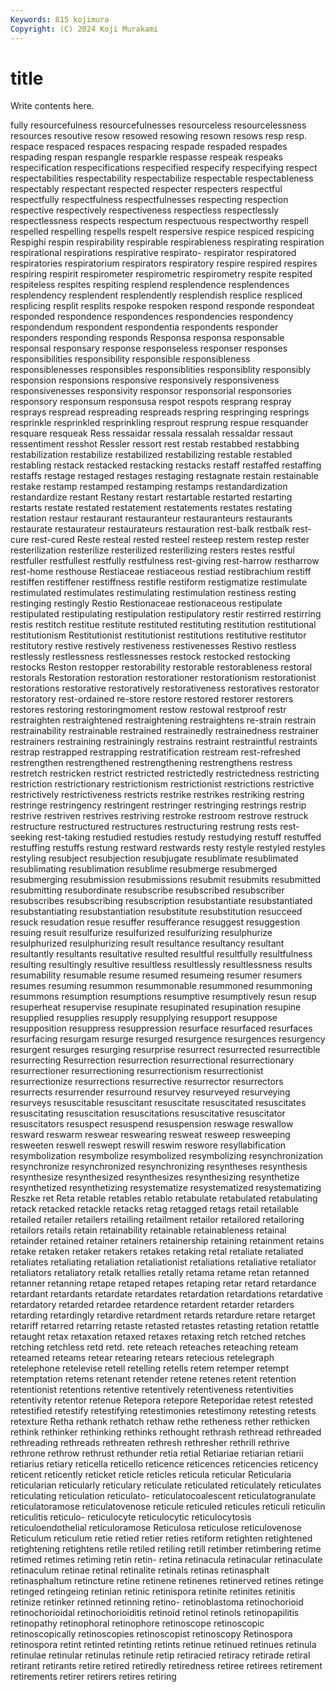 ```yaml
---
Keywords: 815 kojimura
Copyright: (C) 2024 Koji Murakami
---
```


# title

Write contents here.



fully resourcefulness
resourcefulnesses resourceless resourcelessness resources resoutive resow resowed resowing resown resows
resp resp. respace respaced respaces respacing respade respaded respades respading
respan respangle resparkle respasse respeak respeaks respecification respecifications respecified respecify
respecifying respect respectabilities respectability respectabilize respectable respectableness respectably respectant respected
respecter respecters respectful respectfully respectfulness respectfulnesses respecting respection respective respectively
respectiveness respectless respectlessly respectlessness respects respectum respectuous respectworthy respell respelled
respelling respells respelt respersive respice respiced respicing Respighi respin respirability
respirable respirableness respirating respiration respirational respirations respirative respirato- respirator respiratored
respiratories respiratorium respirators respiratory respire respired respires respiring respirit respirometer
respirometric respirometry respite respited respiteless respites respiting resplend resplendence resplendences
resplendency resplendent resplendently resplendish resplice respliced resplicing resplit resplits respoke
respoken respond responde respondeat responded respondence respondences respondencies respondency respondendum
respondent respondentia respondents responder responders responding responds Responsa responsa responsable
responsal responsary response responseless responser responses responsibilities responsibility responsible responsibleness
responsiblenesses responsibles responsiblities responsiblity responsibly responsion responsions responsive responsively responsiveness
responsivenesses responsivity responsor responsorial responsories responsory responsum responsusa respot respots
resprang respray resprays respread respreading respreads respring respringing resprings resprinkle
resprinkled resprinkling resprout resprung respue resquander resquare resqueak Ress ressaidar
ressala ressalah ressaldar ressaut ressentiment resshot Ressler ressort rest restab
restabbed restabbing restabilization restabilize restabilized restabilizing restable restabled restabling restack
restacked restacking restacks restaff restaffed restaffing restaffs restage restaged restages
restaging restagnate restain restainable restake restamp restamped restamping restamps restandardization
restandardize restant Restany restart restartable restarted restarting restarts restate restated
restatement restatements restates restating restation restaur restaurant restauranteur restauranteurs restaurants
restaurate restaurateur restaurateurs restauration rest-balk restbalk rest-cure rest-cured Reste resteal
rested resteel resteep restem restep rester resterilization resterilize resterilized resterilizing
resters restes restful restfuller restfullest restfully restfulness rest-giving rest-harrow restharrow
rest-home resthouse Restiaceae restiaceous restiad restibrachium restiff restiffen restiffener restiffness
restifle restiform restigmatize restimulate restimulated restimulates restimulating restimulation restiness resting
restinging restingly Restio Restionaceae restionaceous restipulate restipulated restipulating restipulation restipulatory
restir restirred restirring restis restitch restitue restitute restituted restituting restitution
restitutional restitutionism Restitutionist restitutionist restitutions restitutive restitutor restitutory restive restively
restiveness restivenesses Restivo restless restlessly restlessness restlessnesses restock restocked restocking
restocks Reston restopper restorability restorable restorableness restoral restorals Restoration restoration
restorationer restorationism restorationist restorations restorative restoratively restorativeness restoratives restorator restoratory
rest-ordained re-store restore restored restorer restorers restores restoring restoringmoment restow
restowal restproof restr restraighten restraightened restraightening restraightens re-strain restrain restrainability
restrainable restrained restrainedly restrainedness restrainer restrainers restraining restrainingly restrains restraint
restraintful restraints restrap restrapped restrapping restratification restream rest-refreshed restrengthen restrengthened
restrengthening restrengthens restress restretch restricken restrict restricted restrictedly restrictedness restricting
restriction restrictionary restrictionism restrictionist restrictions restrictive restrictively restrictiveness restricts restrike
restrikes restriking restring restringe restringency restringent restringer restringing restrings restrip
restrive restriven restrives restriving restroke restroom restrove restruck restructure restructured
restructures restructuring restrung rests rest-seeking rest-taking restudied restudies restudy restudying
restuff restuffed restuffing restuffs restung restward restwards resty restyle restyled
restyles restyling resubject resubjection resubjugate resublimate resublimated resublimating resublimation resublime
resubmerge resubmerged resubmerging resubmission resubmissions resubmit resubmits resubmitted resubmitting resubordinate
resubscribe resubscribed resubscriber resubscribes resubscribing resubscription resubstantiate resubstantiated resubstantiating resubstantiation
resubstitute resubstitution resucceed resuck resudation resue resuffer resufferance resuggest resuggestion
resuing resuit resulfurize resulfurized resulfurizing resulphurize resulphurized resulphurizing result resultance
resultancy resultant resultantly resultants resultative resulted resultful resultfully resultfulness resulting
resultingly resultive resultless resultlessly resultlessness results resumability resumable resume resumed
resumeing resumer resumers resumes resuming resummon resummonable resummoned resummoning resummons
resumption resumptions resumptive resumptively resun resup resuperheat resupervise resupinate resupinated
resupination resupine resupplied resupplies resupply resupplying resupport resuppose resupposition resuppress
resuppression resurface resurfaced resurfaces resurfacing resurgam resurge resurged resurgence resurgences
resurgency resurgent resurges resurging resurprise resurrect resurrected resurrectible resurrecting Resurrection
resurrection resurrectional resurrectionary resurrectioner resurrectioning resurrectionism resurrectionist resurrectionize resurrections resurrective
resurrector resurrectors resurrects resurrender resurround resurvey resurveyed resurveying resurveys resuscitable
resuscitant resuscitate resuscitated resuscitates resuscitating resuscitation resuscitations resuscitative resuscitator resuscitators
resuspect resuspend resuspension reswage reswallow resward reswarm reswear reswearing resweat
resweep resweeping resweeten reswell reswept reswill reswim reswore resyllabification resymbolization
resymbolize resymbolized resymbolizing resynchronization resynchronize resynchronized resynchronizing resyntheses resynthesis resynthesize
resynthesized resynthesizes resynthesizing resynthetize resynthetized resynthetizing resystematize resystematized resystematizing Reszke
ret Reta retable retables retablo retabulate retabulated retabulating retack retacked
retackle retacks retag retagged retags retail retailable retailed retailer retailers
retailing retailment retailor retailored retailoring retailors retails retain retainability retainable
retainableness retainal retainder retained retainer retainers retainership retaining retainment retains
retake retaken retaker retakers retakes retaking retal retaliate retaliated retaliates
retaliating retaliation retaliationist retaliations retaliative retaliator retaliators retaliatory retalk retallies
retally retama retame retan retanned retanner retanning retape retaped retapes
retaping retar retard retardance retardant retardants retardate retardates retardation retardations
retardative retardatory retarded retardee retardence retardent retarder retarders retarding retardingly
retardive retardment retards retardure retare retarget retariff retarred retarring retaste
retasted retastes retasting retation retattle retaught retax retaxation retaxed retaxes
retaxing retch retched retches retching retchless retd retd. rete reteach
reteaches reteaching reteam reteamed reteams retear retearing retears retecious retelegraph
retelephone retelevise retell retelling retells retem retemper retempt retemptation retems
retenant retender retene retenes retent retention retentionist retentions retentive retentively
retentiveness retentivities retentivity retentor retenue Retepora retepore Reteporidae retest retested
retestified retestify retestifying retestimonies retestimony retesting retests retexture Retha rethank
rethatch rethaw rethe retheness rether rethicken rethink rethinker rethinking rethinks
rethought rethrash rethread rethreaded rethreading rethreads rethreaten rethresh rethresher rethrill
rethrive rethrone rethrow rethrust rethunder retia retial Retiariae retiarian retiarii
retiarius retiary reticella reticello reticence reticences reticencies reticency reticent reticently
reticket reticle reticles reticula reticular Reticularia reticularian reticularly reticulary reticulate
reticulated reticulately reticulates reticulating reticulation reticulato- reticulatocoalescent reticulatogranulate reticulatoramose reticulatovenose
reticule reticuled reticules reticuli reticulin reticulitis reticulo- reticulocyte reticulocytic reticulocytosis
reticuloendothelial reticuloramose Reticulosa reticulose reticulovenose Reticulum reticulum retie retied retier
reties retiform retighten retightened retightening retightens retile retiled retiling retill
retimber retimbering retime retimed retimes retiming retin retin- retina retinacula
retinacular retinaculate retinaculum retinae retinal retinalite retinals retinas retinasphalt retinasphaltum
retincture retine retinene retinenes retinerved retines retinge retinged retingeing retinian
retinic retinispora retinite retinites retinitis retinize retinker retinned retinning retino-
retinoblastoma retinochorioid retinochorioidal retinochorioiditis retinoid retinol retinols retinopapilitis retinopathy retinophoral
retinophore retinoscope retinoscopic retinoscopically retinoscopies retinoscopist retinoscopy Retinospora retinospora retint
retinted retinting retints retinue retinued retinues retinula retinulae retinular retinulas
retinule retip retiracied retiracy retirade retiral retirant retirants retire retired
retiredly retiredness retiree retirees retirement retirements retirer retirers retires retiring
